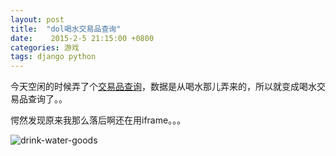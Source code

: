 ```yaml
---
layout: post
title:  "dol喝水交易品查询"
date:    2015-2-5 21:15:00 +0800
categories: 游戏
tags: django python
---
```

今天空闲的时候弄了个[交易品查询](http://drinkwater.sinaapp.com/goods)，数据是从喝水那儿弄来的，所以就变成喝水交易品查询了。。

愕然发现原来我那么落后啊还在用iframe。。。
<!--more-->

![drink-water-goods](http://7u2j48.com1.z0.glb.clouddn.com/blog_drinkwater_drink-water-goods.png)
